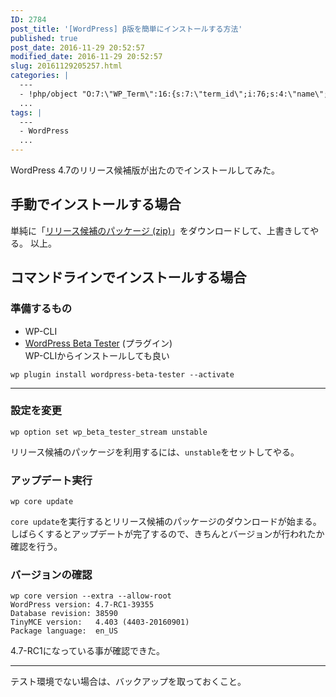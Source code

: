 ```yaml
---
ID: 2784
post_title: '[WordPress] β版を簡単にインストールする方法'
published: true
post_date: 2016-11-29 20:52:57
modified_date: 2016-11-29 20:52:57
slug: 20161129205257.html
categories: |
  ---
  - !php/object "O:7:\"WP_Term\":16:{s:7:\"term_id\";i:76;s:4:\"name\";s:9:\"WordPress\";s:4:\"slug\";s:9:\"wordpress\";s:10:\"term_group\";i:0;s:16:\"term_taxonomy_id\";i:78;s:8:\"taxonomy\";s:8:\"category\";s:11:\"description\";s:0:\"\";s:6:\"parent\";i:0;s:5:\"count\";i:37;s:6:\"filter\";s:3:\"raw\";s:6:\"cat_ID\";i:76;s:14:\"category_count\";i:37;s:20:\"category_description\";s:0:\"\";s:8:\"cat_name\";s:9:\"WordPress\";s:17:\"category_nicename\";s:9:\"wordpress\";s:15:\"category_parent\";i:0;}"
  ...
tags: |
  ---
  - WordPress
  ...
---
```

WordPress 4.7のリリース候補版が出たのでインストールしてみた。
<!--more-->
## 手動でインストールする場合
単純に「<a href="https://wordpress.org/wordpress-4.7-RC1.zip">リリース候補のパッケージ (zip)</a>」をダウンロードして、上書きしてやる。
以上。

## コマンドラインでインストールする場合
### 準備するもの

* WP-CLI
* <a href="https://wordpress.org/plugins/wordpress-beta-tester/">WordPress Beta Tester</a> (プラグイン)  
WP-CLIからインストールしても良い

<pre class="command-line language-bash" data-user="root" data-host="localhost" data-output="2"><code>wp plugin install wordpress-beta-tester --activate</code></pre>

---

### 設定を変更
<pre class="command-line language-bash" data-user="root" data-host="localhost" data-output="2"><code>wp option set wp_beta_tester_stream unstable</code></pre>

リリース候補のパッケージを利用するには、`unstable`をセットしてやる。

### アップデート実行
<pre class="command-line language-bash" data-user="root" data-host="localhost" data-output="2"><code>wp core update</code></pre>

`core update`を実行するとリリース候補のパッケージのダウンロードが始まる。しばらくするとアップデートが完了するので、きちんとバージョンが行われたか確認を行う。

### バージョンの確認

<pre class="command-line language-bash" data-user="root" data-host="localhost" data-output="2-5"><code>wp core version --extra --allow-root
WordPress version: 4.7-RC1-39355
Database revision: 38590
TinyMCE version:   4.403 (4403-20160901)
Package language:  en_US</code></pre>

4.7-RC1になっている事が確認できた。


---
テスト環境でない場合は、バックアップを取っておくこと。